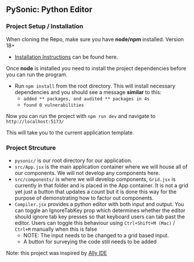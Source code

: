 ## PySonic: Python Editor

### Project Setup / Installation
When cloning the Repo, make sure you have **node/npm** installed. Version 18+

- [Installation Instructions](https://docs.npmjs.com/downloading-and-installing-node-js-and-npm) can be found here. 

Once **node** is installed you need to install the project dependencies before you can run the program. 
- Run `npm install` from the root directory. This will install necessary dependencies and you should see a message **similar** to this:
    - `added ** packages, and audited ** packages in 4s`
    - `found 0 vulnerabilities`

Now you can run the project with `npm run dev` and navigate to `http://localhost:5173/`

This will take you to the current application template.

### Project Strcuture

- `pysonic/` is our root directory for our application. 
- `src/App.jsx` is the main application container where we will house all of our components. We will not develop any components here.
- `src/components/` is where we will develop components, `Grid.jsx` is currently in that folder and is placed in the App container. It is not a grid yet just a button that updates a count but it is done this way for the purpose of demonstrating how to factor out components.
- `Compiler.jsx` provides a python editor with both input and output. You can toggle an IgnoreTabKey prop which determines whether the editor should ignore tab key presses so that keyboard users can tab past the editor. Users can toggle this behaviour using `Ctrl+Shift+M (Mac)` /` Ctrl+M` manually when this is false
    - NOTE: The input needs to be changed to a grid based input.
    - A button for surveying the code still needs to be added

Note: this project was inspired by [Ally IDE](https://ally-ide.herokuapp.com)
